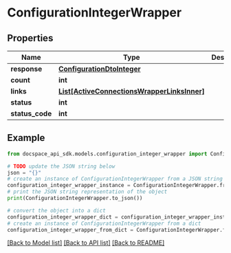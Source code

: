 # ConfigurationIntegerWrapper

## Properties

Name | Type | Description | Notes
------------ | ------------- | ------------- | -------------
**response** | [**ConfigurationDtoInteger**](ConfigurationDtoInteger.md) |  | [optional] 
**count** | **int** |  | [optional] 
**links** | [**List[ActiveConnectionsWrapperLinksInner]**](ActiveConnectionsWrapperLinksInner.md) |  | [optional] 
**status** | **int** |  | [optional] 
**status_code** | **int** |  | [optional] 

## Example

```python
from docspace_api_sdk.models.configuration_integer_wrapper import ConfigurationIntegerWrapper

# TODO update the JSON string below
json = "{}"
# create an instance of ConfigurationIntegerWrapper from a JSON string
configuration_integer_wrapper_instance = ConfigurationIntegerWrapper.from_json(json)
# print the JSON string representation of the object
print(ConfigurationIntegerWrapper.to_json())

# convert the object into a dict
configuration_integer_wrapper_dict = configuration_integer_wrapper_instance.to_dict()
# create an instance of ConfigurationIntegerWrapper from a dict
configuration_integer_wrapper_from_dict = ConfigurationIntegerWrapper.from_dict(configuration_integer_wrapper_dict)
```
[[Back to Model list]](../README.md#documentation-for-models) [[Back to API list]](../README.md#documentation-for-api-endpoints) [[Back to README]](../README.md)


